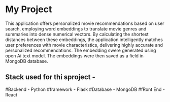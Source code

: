 # My Project

This application offers personalized movie recommendations based on user search, employing word embeddings to translate movie genres and summaries into dense numerical vectors. 
By calculating the shortest distances between these embeddings, the application intelligently matches user preferences with movie characteristics, delivering highly accurate and personalized recommendations.
The embedding swere generated using open Ai text model. The embeddings were then saved as a field in MongoDB database.
## Stack used  for thi sproject -
#Backend - Python
#framework - Flask
#Database - MongoDB
#fRont End - React





